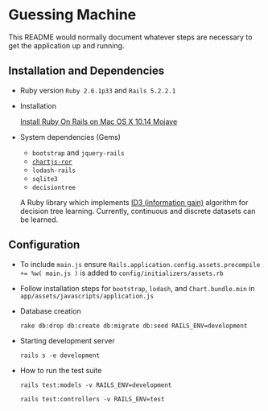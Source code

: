 # Guessing Machine

This README would normally document whatever steps are necessary to get the
application up and running.

## Installation and Dependencies

* Ruby version `Ruby 2.6.1p33` and `Rails 5.2.2.1`

* Installation

  [Install Ruby On Rails on Mac OS X 10.14 Mojave](https://gorails.com/setup/osx/10.14-mojave)

* System dependencies (Gems)
  - `bootstrap` and `jquery-rails`
  - [`chartjs-ror`](https://www.chartjs.org/samples/latest/)
  - `lodash-rails`
  - `sqlite3`
  - `decisiontree`

  A Ruby library which implements [ID3 (information gain)](https://en.wikipedia.org/wiki/ID3_algorithm) algorithm for decision tree learning. Currently, continuous and discrete datasets can be learned.


## Configuration
  - To include `main.js` ensure `Rails.application.config.assets.precompile += %w( main.js )`
  is added to `config/initializers/assets.rb`

  - Follow installation steps for `bootstrap`, `lodash`, and `Chart.bundle.min` in `app/assets/javascripts/application.js`

* Database creation
  ```
  rake db:drop db:create db:migrate db:seed RAILS_ENV=development
  ```

* Starting development server
  ```
  rails s -e development
  ```


* How to run the test suite
  ```
  rails test:models -v RAILS_ENV=development
  ```

  ```
  rails test:controllers -v RAILS_ENV=test
  ```
